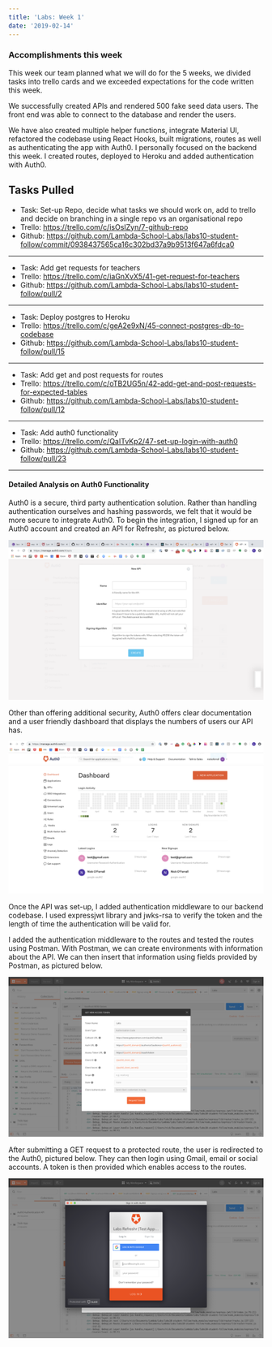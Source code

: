 ```yaml
---
title: 'Labs: Week 1'
date: '2019-02-14'
---
```


### Accomplishments this week

This week our team planned what we will do for the 5 weeks, we divided tasks into trello cards and we exceeded expectations for the code written this week.

We successfully created APIs and rendered 500 fake seed data users. The front end was able to connect to the database and render the users.

We have also created multiple helper functions, integrate Material UI, refactored the codebase using React Hooks, built migrations, routes as well as authenticating the app with Auth0.
I personally focused on the backend this week. I created routes, deployed to Heroku and added authentication with Auth0.

## Tasks Pulled

- Task: Set-up Repo, decide what tasks we should work on, add to trello and decide on branching in a single repo vs an organisational repo
- Trello: https://trello.com/c/isOsIZyn/7-github-repo
- Github: https://github.com/Lambda-School-Labs/labs10-student-follow/commit/0938437565ca16c302bd37a9b9513f647a6fdca0

---

- Task: Add get requests for teachers
- Trello: https://trello.com/c/iaGnXvX5/41-get-request-for-teachers
- Github: https://github.com/Lambda-School-Labs/labs10-student-follow/pull/2

---

- Task: Deploy postgres to Heroku
- Trello: https://trello.com/c/geA2e9xN/45-connect-postgres-db-to-codebase
- Github: https://github.com/Lambda-School-Labs/labs10-student-follow/pull/15

---

- Task: Add get and post requests for routes
- Trello: https://trello.com/c/oTB2UG5n/42-add-get-and-post-requests-for-expected-tables
- Github: https://github.com/Lambda-School-Labs/labs10-student-follow/pull/12

---

- Task: Add auth0 functionality
- Trello: https://trello.com/c/QaITvKp2/47-set-up-login-with-auth0
- Github: https://github.com/Lambda-School-Labs/labs10-student-follow/pull/23

---

#### Detailed Analysis on Auth0 Functionality

Auth0 is a secure, third party authentication solution. Rather than handling authentication ourselves and hashing passwords, we felt that it would be more secure to integrate Auth0. To begin the integration, I signed up for an Auth0 account and created an API for Refreshr, as pictured below.

![Auth0 Sign-up](signup.png)

Other than offering additional security, Auth0 offers clear documentation and a user friendly dashboard that displays the numbers of users our API has.

![Dashboard](dashboard.png)

Once the API was set-up, I added authentication middleware to our backend codebase. I used expressjwt library and jwks-rsa to verify the token and the length of time the authentication will be valid for.

I added the authentication middleware to the routes and tested the routes using Postman. With Postman, we can create environments with information about the API. We can then insert that information using fields provided by Postman, as pictured below.

![Postman](postman.png)

After submitting a GET request to a protected route, the user is redirected to the Auth0, pictured below. They can then login using Gmail, email or social accounts. A token is then provided which enables access to the routes.

![Auth0-Redirect](Auth0-redirect.png)
